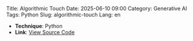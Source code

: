Title: Algorithmic Touch
Date: 2025-06-10 09:00
Category: Generative AI
Tags: Python
Slug: algorithmic-touch
Lang: en

- **Technique**: Python
- **Link**: [View Source Code](https://github.com/littlexx15/Algorithmic-Touch.git)
